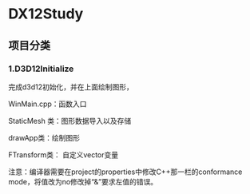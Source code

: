 # DX12Study
## 项目分类

### 1.D3D12Initialize

完成d3d12初始化，并在上面绘制图形，

WinMain.cpp：函数入口

StaticMesh 类：图形数据导入以及存储

drawApp类：绘制图形

FTransform类： 自定义vector变量 



注意：编译器需要在project的properties中修改C++那一栏的conformance mode，将值改为no修改掉“&”要求左值的错误。

